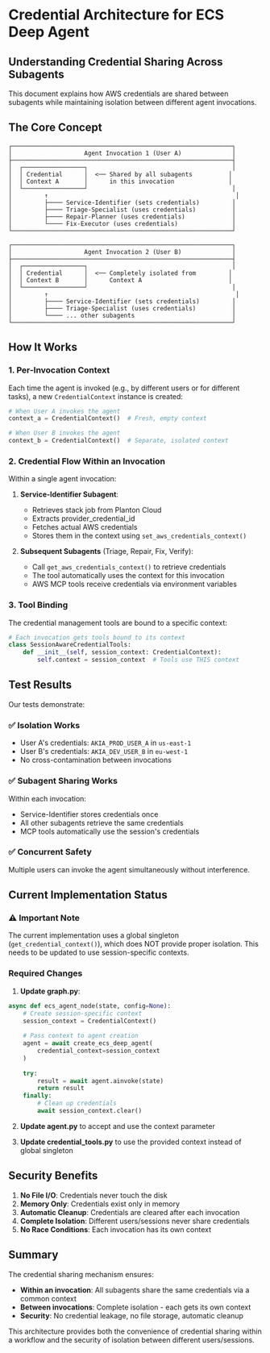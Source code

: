 # Credential Architecture for ECS Deep Agent

## Understanding Credential Sharing Across Subagents

This document explains how AWS credentials are shared between subagents while maintaining isolation between different agent invocations.

## The Core Concept

```
┌─────────────────────────────────────────────────────────────┐
│                    Agent Invocation 1 (User A)              │
├─────────────────────────────────────────────────────────────┤
│  ┌─────────────────┐                                        │
│  │ Credential      │  <── Shared by all subagents          │
│  │ Context A       │      in this invocation               │
│  └─────────────────┘                                        │
│         ↑                                                    │
│         ├──── Service-Identifier (sets credentials)         │
│         ├──── Triage-Specialist (uses credentials)          │
│         ├──── Repair-Planner (uses credentials)             │
│         └──── Fix-Executor (uses credentials)               │
└─────────────────────────────────────────────────────────────┘

┌─────────────────────────────────────────────────────────────┐
│                    Agent Invocation 2 (User B)              │
├─────────────────────────────────────────────────────────────┤
│  ┌─────────────────┐                                        │
│  │ Credential      │  <── Completely isolated from         │
│  │ Context B       │      Context A                        │
│  └─────────────────┘                                        │
│         ↑                                                    │
│         ├──── Service-Identifier (sets credentials)         │
│         ├──── Triage-Specialist (uses credentials)          │
│         └──── ... other subagents                           │
└─────────────────────────────────────────────────────────────┘
```

## How It Works

### 1. **Per-Invocation Context**
Each time the agent is invoked (e.g., by different users or for different tasks), a new `CredentialContext` instance is created:

```python
# When User A invokes the agent
context_a = CredentialContext()  # Fresh, empty context

# When User B invokes the agent
context_b = CredentialContext()  # Separate, isolated context
```

### 2. **Credential Flow Within an Invocation**

Within a single agent invocation:

1. **Service-Identifier Subagent**:
   - Retrieves stack job from Planton Cloud
   - Extracts provider_credential_id
   - Fetches actual AWS credentials
   - Stores them in the context using `set_aws_credentials_context()`

2. **Subsequent Subagents** (Triage, Repair, Fix, Verify):
   - Call `get_aws_credentials_context()` to retrieve credentials
   - The tool automatically uses the context for this invocation
   - AWS MCP tools receive credentials via environment variables

### 3. **Tool Binding**

The credential management tools are bound to a specific context:

```python
# Each invocation gets tools bound to its context
class SessionAwareCredentialTools:
    def __init__(self, session_context: CredentialContext):
        self.context = session_context  # Tools use THIS context
```

## Test Results

Our tests demonstrate:

### ✅ **Isolation Works**
- User A's credentials: `AKIA_PROD_USER_A` in `us-east-1`
- User B's credentials: `AKIA_DEV_USER_B` in `eu-west-1`
- No cross-contamination between invocations

### ✅ **Subagent Sharing Works**
Within each invocation:
- Service-Identifier stores credentials once
- All other subagents retrieve the same credentials
- MCP tools automatically use the session's credentials

### ✅ **Concurrent Safety**
Multiple users can invoke the agent simultaneously without interference.

## Current Implementation Status

### ⚠️ **Important Note**
The current implementation uses a global singleton (`get_credential_context()`), which does NOT provide proper isolation. This needs to be updated to use session-specific contexts.

### Required Changes

1. **Update graph.py**:
```python
async def ecs_agent_node(state, config=None):
    # Create session-specific context
    session_context = CredentialContext()
    
    # Pass context to agent creation
    agent = await create_ecs_deep_agent(
        credential_context=session_context
    )
    
    try:
        result = await agent.ainvoke(state)
        return result
    finally:
        # Clean up credentials
        await session_context.clear()
```

2. **Update agent.py** to accept and use the context parameter

3. **Update credential_tools.py** to use the provided context instead of global singleton

## Security Benefits

1. **No File I/O**: Credentials never touch the disk
2. **Memory Only**: Credentials exist only in memory
3. **Automatic Cleanup**: Credentials are cleared after each invocation
4. **Complete Isolation**: Different users/sessions never share credentials
5. **No Race Conditions**: Each invocation has its own context

## Summary

The credential sharing mechanism ensures:
- **Within an invocation**: All subagents share the same credentials via a common context
- **Between invocations**: Complete isolation - each gets its own context
- **Security**: No credential leakage, no file storage, automatic cleanup

This architecture provides both the convenience of credential sharing within a workflow and the security of isolation between different users/sessions.
